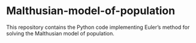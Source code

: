 # Malthusian-model-of-population
This repository contains the Python code implementing Euler’s method for solving the Malthusian model of population. 

